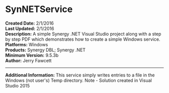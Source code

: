 # SynNETService<br />
**Created Date:** 2/1/2016<br />
**Last Updated:** 2/1/2016<br />
**Description:** A simple Synergy .NET Visual Studio project along with a step by step PDF which demonstrates how to create a simple Windows service.<br />
**Platforms:** Windows<br />
**Products:** Synergy DBL; Synergy .NET<br />
**Minimum Version:** 9.5.3b<br />
**Author:** Jerry Fawcett
<hr>

**Additional Information:** This service simply writes entries to a file in the Windows (not user's) Temp directory. Note - Solution created in Visual Studio 2015
